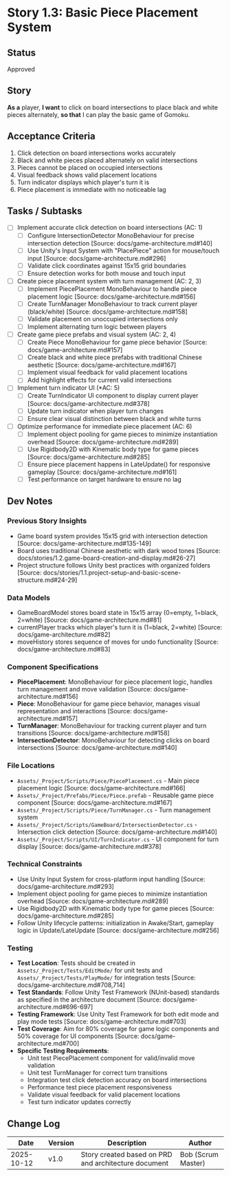 # Story 1.3: Basic Piece Placement System

## Status
Approved

## Story
**As a** player,
**I want** to click on board intersections to place black and white pieces alternately,
**so that** I can play the basic game of Gomoku.

## Acceptance Criteria
1. Click detection on board intersections works accurately
2. Black and white pieces placed alternately on valid intersections
3. Pieces cannot be placed on occupied intersections
4. Visual feedback shows valid placement locations
5. Turn indicator displays which player's turn it is
6. Piece placement is immediate with no noticeable lag

## Tasks / Subtasks
- [ ] Implement accurate click detection on board intersections (AC: 1)
  - [ ] Configure IntersectionDetector MonoBehaviour for precise intersection detection [Source: docs/game-architecture.md#140]
  - [ ] Use Unity's Input System with "PlacePiece" action for mouse/touch input [Source: docs/game-architecture.md#296]
  - [ ] Validate click coordinates against 15x15 grid boundaries
  - [ ] Ensure detection works for both mouse and touch input
- [ ] Create piece placement system with turn management (AC: 2, 3)
  - [ ] Implement PiecePlacement MonoBehaviour to handle piece placement logic [Source: docs/game-architecture.md#156]
  - [ ] Create TurnManager MonoBehaviour to track current player (black/white) [Source: docs/game-architecture.md#158]
  - [ ] Validate placement on unoccupied intersections only
  - [ ] Implement alternating turn logic between players
- [ ] Create game piece prefabs and visual system (AC: 2, 4)
  - [ ] Create Piece MonoBehaviour for game piece behavior [Source: docs/game-architecture.md#157]
  - [ ] Create black and white piece prefabs with traditional Chinese aesthetic [Source: docs/game-architecture.md#167]
  - [ ] Implement visual feedback for valid placement locations
  - [ ] Add highlight effects for current valid intersections
- [ ] Implement turn indicator UI (*AC: 5)
  - [ ] Create TurnIndicator UI component to display current player [Source: docs/game-architecture.md#378]
  - [ ] Update turn indicator when player turn changes
  - [ ] Ensure clear visual distinction between black and white turns
- [ ] Optimize performance for immediate piece placement (AC: 6)
  - [ ] Implement object pooling for game pieces to minimize instantiation overhead [Source: docs/game-architecture.md#289]
  - [ ] Use Rigidbody2D with Kinematic body type for game pieces [Source: docs/game-architecture.md#285]
  - [ ] Ensure piece placement happens in LateUpdate() for responsive gameplay [Source: docs/game-architecture.md#161]
  - [ ] Test performance on target hardware to ensure no lag

## Dev Notes
### Previous Story Insights
- Game board system provides 15x15 grid with intersection detection [Source: docs/game-architecture.md#135-149]
- Board uses traditional Chinese aesthetic with dark wood tones [Source: docs/stories/1.2.game-board-creation-and-display.md#26-27]
- Project structure follows Unity best practices with organized folders [Source: docs/stories/1.1.project-setup-and-basic-scene-structure.md#24-29]

### Data Models
- GameBoardModel stores board state in 15x15 array (0=empty, 1=black, 2=white) [Source: docs/game-architecture.md#81]
- currentPlayer tracks which player's turn it is (1=black, 2=white) [Source: docs/game-architecture.md#82]
- moveHistory stores sequence of moves for undo functionality [Source: docs/game-architecture.md#83]

### Component Specifications
- **PiecePlacement**: MonoBehaviour for piece placement logic, handles turn management and move validation [Source: docs/game-architecture.md#156]
- **Piece**: MonoBehaviour for game piece behavior, manages visual representation and interactions [Source: docs/game-architecture.md#157]
- **TurnManager**: MonoBehaviour for tracking current player and turn transitions [Source: docs/game-architecture.md#158]
- **IntersectionDetector**: MonoBehaviour for detecting clicks on board intersections [Source: docs/game-architecture.md#140]

### File Locations
- `Assets/_Project/Scripts/Piece/PiecePlacement.cs` - Main piece placement logic [Source: docs/game-architecture.md#166]
- `Assets/_Project/Prefabs/Piece/Piece.prefab` - Reusable game piece component [Source: docs/game-architecture.md#167]
- `Assets/_Project/Scripts/Piece/TurnManager.cs` - Turn management system
- `Assets/_Project/Scripts/GameBoard/IntersectionDetector.cs` - Intersection click detection [Source: docs/game-architecture.md#140]
- `Assets/_Project/Scripts/UI/TurnIndicator.cs` - UI component for turn display [Source: docs/game-architecture.md#378]

### Technical Constraints
- Use Unity Input System for cross-platform input handling [Source: docs/game-architecture.md#293]
- Implement object pooling for game pieces to minimize instantiation overhead [Source: docs/game-architecture.md#289]
- Use Rigidbody2D with Kinematic body type for game pieces [Source: docs/game-architecture.md#285]
- Follow Unity lifecycle patterns: initialization in Awake/Start, gameplay logic in Update/LateUpdate [Source: docs/game-architecture.md#256]

### Testing
- **Test Location**: Tests should be created in `Assets/_Project/Tests/EditMode/` for unit tests and `Assets/_Project/Tests/PlayMode/` for integration tests [Source: docs/game-architecture.md#708,714]
- **Test Standards**: Follow Unity Test Framework (NUnit-based) standards as specified in the architecture document [Source: docs/game-architecture.md#696-697]
- **Testing Framework**: Use Unity Test Framework for both edit mode and play mode tests [Source: docs/game-architecture.md#703]
- **Test Coverage**: Aim for 80% coverage for game logic components and 50% coverage for UI components [Source: docs/game-architecture.md#700]
- **Specific Testing Requirements**:
  - Unit test PiecePlacement component for valid/invalid move validation
  - Unit test TurnManager for correct turn transitions
  - Integration test click detection accuracy on board intersections
  - Performance test piece placement responsiveness
  - Validate visual feedback for valid placement locations
  - Test turn indicator updates correctly

## Change Log
| Date | Version | Description | Author |
|------|---------|-------------|--------|
| 2025-10-12 | v1.0 | Story created based on PRD and architecture document | Bob (Scrum Master) |*